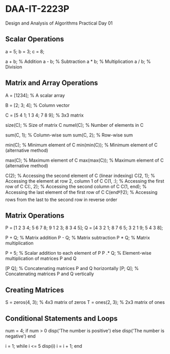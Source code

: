 # DAA-IT-2223P
Design and Analysis of Algorithms Practical
Day 01

Scalar Operations
-----------------
a = 5;
b = 3;
c = 8;

a + b;  % Addition
a - b;  % Subtraction
a * b;  % Multiplication
a / b;  % Division

Matrix and Array Operations
---------------------------
A = [1234];  % A scalar array

B = [2; 3; 4];  % Column vector

C = [5 4 1; 1 3 4; 7 8 9];  % 3x3 matrix

size(C);   % Size of matrix C
numel(C);  % Number of elements in C

sum(C, 1);  % Column-wise sum
sum(C, 2);  % Row-wise sum

min(C);    % Minimum element of C
min(min(C));  % Minimum element of C (alternative method)

max(C);    % Maximum element of C
max(max(C));  % Maximum element of C (alternative method)

C(2);      % Accessing the second element of C (linear indexing)
C(2, 1);   % Accessing the element at row 2, column 1 of C
C(1, :);   % Accessing the first row of C
C(:, 2);   % Accessing the second column of C
C(1, end); % Accessing the last element of the first row of C
C(end:-1:2);  % Accessing rows from the last to the second row in reverse order


Matrix Operations
-----------------
P = [1 2 3 4; 5 6 7 8; 9 1 2 3; 8 3 4 5];
Q = [4 3 2 1; 8 7 6 5; 3 2 1 9; 5 4 3 8];

P + Q;  % Matrix addition
P - Q;  % Matrix subtraction
P * Q;  % Matrix multiplication

P + 5;  % Scalar addition to each element of P
P .* Q; % Element-wise multiplication of matrices P and Q

[P Q];  % Concatenating matrices P and Q horizontally
[P; Q]; % Concatenating matrices P and Q vertically


Creating Matrices
-----------------
S = zeros(4, 3);  % 4x3 matrix of zeros
T = ones(2, 3);   % 2x3 matrix of ones


Conditional Statements and Loops
--------------------------------
num = 4;
if num > 0
    disp('The number is positive')
else
    disp('The number is negative')
end

i = 1;
while i <= 5
    disp(i)
    i = i + 1;
end



